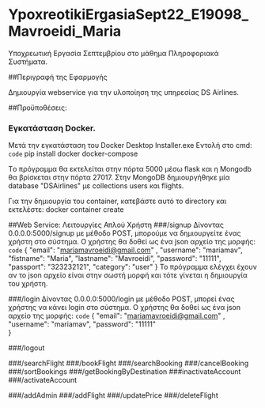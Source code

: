 # YpoxreotikiErgasiaSept22_E19098_Mavroeidi_Maria

Yποχρεωτική Εργασία Σεπτεμβρίου στο μάθημα Πληροφοριακά Συστήματα. 

##Περιγραφή της Εφαρμογής

Δημιουργία webservice για την υλοποίηση της υπηρεσίας DS Airlines.



##Προϋποθέσεις:

### Εγκατάσταση Docker.
 Μετά την εγκατάσταση του Docker Desktop Installer.exe Εντολή στο cmd:
`code`  pip install docker docker-compose

Tο πρόγραμμα θα εκτελείται στην πόρτα 5000 μέσω flask και η Mongodb θα βρίσκεται στην πόρτα 27017.
Στην MongoDB δημιουργήθηκε μία database "DSAirlines" με collections users και flights.

Για την δημιουργία του container, κατεβάστε αυτό το directory και εκτελέστε:
docker container create





##Web Service: Λειτουργίες Απλού Χρήστη
###/signup
Δίνοντας 0.0.0.0:5000/signup με μέθοδο POST, μπορούμε να δημιουργείτε ένας χρήστη στο σύστημα. Ο χρήστης θα δοθεί ως ένα json αρχείο της μορφής:
`code` {
        "email": "mariamavroeidi@gmail.com" ,
        "username": "mariamav",
        "fistname": "Maria",
        "lastname": "Mavroeidi",
        "password": "11111",
        "passport": "323232121",
        "category": "user"
    }
To πρόγραμμα ελέγχει έχουν αν το json αρχείο είναι στην σωστή μορφή και τότε γίνεται η δημιουργία του χρήστη.

###/login
Δίνοντας 0.0.0.0:5000/login με μέθοδο POST, μπορεί ένας χρήστης να κάνει login στο σύστημα. Ο χρήστης θα δοθεί ως ένα json αρχείο της μορφής:
`code` {
        "email": "mariamavroeidi@gmail.com" ,
        "username": "mariamav",
        "password": "11111"    
    }

###/logout



###/searchFlight
###/bookFlight
###/searchBooking
###/cancelBooking
###/sortBookings
###/getBookingByDestination
###inactivateAccount
###/activateAccount



###/addAdmin
###/addFlight
###/updatePrice
###/deleteFlight
